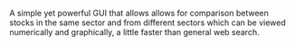 A simple yet powerful GUI that allows allows for comparison between stocks in the same sector and from different sectors which can be viewed numerically and graphically, a little faster than general web search.
